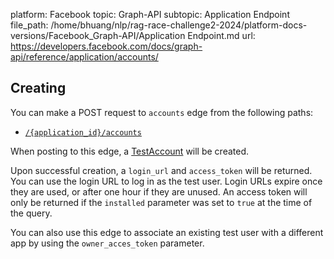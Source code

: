 platform: Facebook
topic: Graph-API
subtopic: Application Endpoint
file_path: /home/bhuang/nlp/rag-race-challenge2-2024/platform-docs-versions/Facebook_Graph-API/Application Endpoint.md
url: https://developers.facebook.com/docs/graph-api/reference/application/accounts/

## Creating

You can make a POST request to `accounts` edge from the following paths:

* [`/{application_id}/accounts`](https://developers.facebook.com/docs/graph-api/reference/application/accounts/)

When posting to this edge, a [TestAccount](https://developers.facebook.com/docs/graph-api/reference/test-account/) will be created.

  

Upon successful creation, a `login_url` and `access_token` will be returned. You can use the login URL to log in as the test user. Login URLs expire once they are used, or after one hour if they are unused. An access token will only be returned if the `installed` parameter was set to `true` at the time of the query.

You can also use this edge to associate an existing test user with a different app by using the `owner_acces_token` parameter.